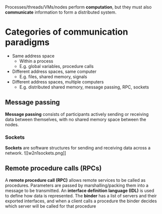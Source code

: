 Processes/threads/VMs/nodes perform **computation**, but they must also **communicate** information to form a distributed system.

# Categories of communication paradigms
- Same address space
	- Within a process
	- E.g. global variables, procedure calls
- Different address spaces, same computer
	- E.g. files, shared memory, signals
- Different address spaces, multiple computers
	- E.g. distributed shared memory, message passing, RPC, sockets

## Message passing
**Message passing** consists of participants actively sending or receiving data between themselves, with no shared memory space between the nodes.
### Sockets
**Sockets** are software structures for sending and receiving data across a network.
![[w2n1sockets.png]]
## Remote procedure calls (RPCs)
A **remote procedure call (RPC)** allows remote services to be called as procedures. Parameters are passed by marshalling/packing them into a message to be transmitted.
An **interface definition language (IDL)** is used to define how data is represented.
The **binder** has a list of servers and their exported interfaces, and when a client calls a procedure the binder decides which server will be called for that procedure